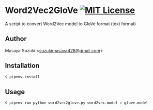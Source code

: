 # Word2Vec2GloVe [![MIT License](https://img.shields.io/badge/license-MIT-blue.svg?style=flat)](LICENSE)
A script to convert Word2Vec model to GloVe format (text format)

## Author
Masaya Suzuki <<suzukimasaya428@gmail.com>>

## Installation
```bash
$ pipenv install
```

## Usage
```bash
$ pipenv run python word2vec2glove.py word2vec.model > glove.model
```
